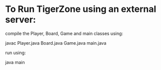# To Run TigerZone using an external server:

compile the Player, Board, Game and main classes using:

  javac Player.java Board.java Game.java main.java
  
run using:

  java main <IP address> <port number> <username> <password>
